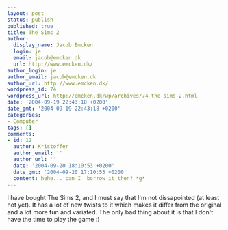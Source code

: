 ```yaml
---
layout: post
status: publish
published: true
title: The Sims 2
author:
  display_name: Jacob Emcken
  login: je
  email: jacob@emcken.dk
  url: http://www.emcken.dk/
author_login: je
author_email: jacob@emcken.dk
author_url: http://www.emcken.dk/
wordpress_id: 74
wordpress_url: http://emcken.dk/wp/archives/74-the-sims-2.html
date: '2004-09-19 22:43:18 +0200'
date_gmt: '2004-09-19 22:43:18 +0200'
categories:
- Computer
tags: []
comments:
- id: 12
  author: Kristoffer
  author_email: ''
  author_url: ''
  date: '2004-09-20 18:10:53 +0200'
  date_gmt: '2004-09-20 17:10:53 +0200'
  content: hehe... can I  borrow it then? *g*
---
```

<p>I have bought The Sims 2, and I must say that I'm not dissapointed (at least not yet). It has a lot of new twists to it which makes it differ from the original and a lot more fun and variated. The only bad thing about it is that I don't have the time to play the game :)</p>
